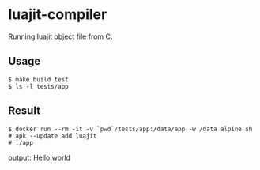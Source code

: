 # luajit-compiler

Running luajit object file from C.

## Usage

```
$ make build test
$ ls -l tests/app
```

## Result

```
$ docker run --rm -it -v `pwd`/tests/app:/data/app -w /data alpine sh
# apk --update add luajit
# ./app
```

output: Hello world

